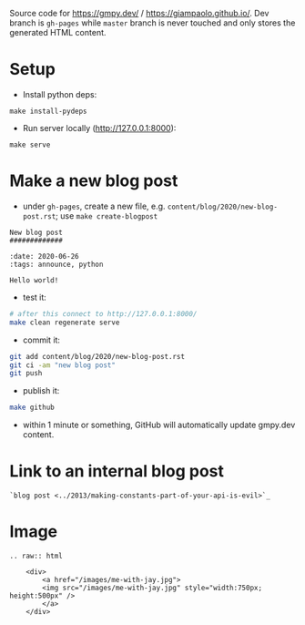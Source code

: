 Source code for https://gmpy.dev/ / https://giampaolo.github.io/. Dev branch is
`gh-pages` while `master` branch is never touched and only stores the generated
HTML content.

Setup
=====

* Install python deps:

```
make install-pydeps
```

* Run server locally (http://127.0.0.1:8000):

```
make serve
```

Make a new blog post
====================

* under `gh-pages`, create a new file, e.g. `content/blog/2020/new-blog-post.rst`; use `make create-blogpost`

```
New blog post
#############

:date: 2020-06-26
:tags: announce, python

Hello world!
```

* test it:

```bash
# after this connect to http://127.0.0.1:8000/
make clean regenerate serve
```

* commit it:

```bash
git add content/blog/2020/new-blog-post.rst
git ci -am "new blog post"
git push
```

* publish it:

```bash
make github
```

* within 1 minute or something, GitHub will automatically update gmpy.dev content.

Link to an internal blog post
=============================

```
`blog post <../2013/making-constants-part-of-your-api-is-evil>`_
```

Image
=====

```
.. raw:: html

    <div>
        <a href="/images/me-with-jay.jpg">
        <img src="/images/me-with-jay.jpg" style="width:750px; height:500px" />
        </a>
    </div>
```

